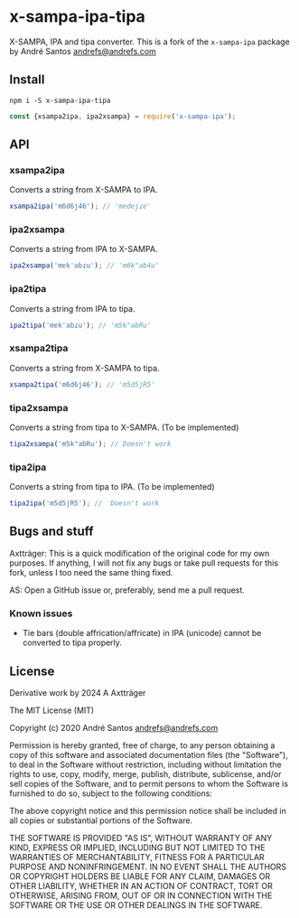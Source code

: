 # x-sampa-ipa-tipa

X-SAMPA, IPA and tipa converter.
This is a fork of the ```x-sampa-ipa``` package by André Santos <andrefs@andrefs.com>

## Install

```shell
npm i -S x-sampa-ipa-tipa
```

```js
const {xsampa2ipa, ipa2xsampa} = require('x-sampa-ipa');
```

## API

### xsampa2ipa

Converts a string from X-SAMPA to IPA.

```js
xsampa2ipa('m6d6j46'); // 'mɐdɐjɾɐ'
```

### ipa2xsampa

Converts a string from IPA to X-SAMPA.

```js
ipa2xsampa('mɐkˈabɾu'); // 'm6k"ab4u'
```

### ipa2tipa

Converts a string from IPA to tipa.

```js
ipa2tipa('mɐkˈabɾu'); // 'm5k"abRu'
```

### xsampa2tipa

Converts a string from X-SAMPA to tipa.

```js
xsampa2tipa('m6d6j46'); // 'm5d5jR5'
```

### tipa2xsampa

Converts a string from tipa to X-SAMPA.
(To be implemented)

```js
tipa2xsampa('m5k"abRu'); // Doesn't work
```

### tipa2ipa

Converts a string from tipa to IPA.
(To be implemented)

```js
tipa2ipa('m5d5jR5'); //  Doesn't work
```

## Bugs and stuff

Axtträger: This is a quick modification of the original code for my own purposes. If anything, I will not fix any bugs or take pull requests for this fork, unless I too need the same thing fixed.

AS: Open a GitHub issue or, preferably, send me a pull request.

### Known issues

* Tie bars (double affrication/affricate) in IPA (unicode) cannot be converted to tipa properly.

## License

Derivative work by 2024 A Axtträger

The MIT License (MIT)

Copyright (c) 2020 André Santos <andrefs@andrefs.com>

Permission is hereby granted, free of charge, to any person obtaining a copy of
this software and associated documentation files (the "Software"), to deal in
the Software without restriction, including without limitation the rights to
use, copy, modify, merge, publish, distribute, sublicense, and/or sell copies of
the Software, and to permit persons to whom the Software is furnished to do so,
subject to the following conditions:

The above copyright notice and this permission notice shall be included in all
copies or substantial portions of the Software.

THE SOFTWARE IS PROVIDED "AS IS", WITHOUT WARRANTY OF ANY KIND, EXPRESS OR
IMPLIED, INCLUDING BUT NOT LIMITED TO THE WARRANTIES OF MERCHANTABILITY, FITNESS
FOR A PARTICULAR PURPOSE AND NONINFRINGEMENT. IN NO EVENT SHALL THE AUTHORS OR
COPYRIGHT HOLDERS BE LIABLE FOR ANY CLAIM, DAMAGES OR OTHER LIABILITY, WHETHER
IN AN ACTION OF CONTRACT, TORT OR OTHERWISE, ARISING FROM, OUT OF OR IN
CONNECTION WITH THE SOFTWARE OR THE USE OR OTHER DEALINGS IN THE SOFTWARE.
